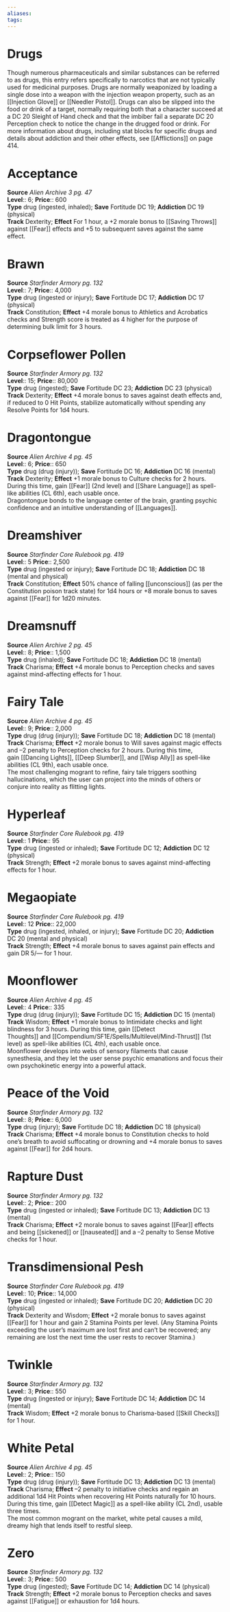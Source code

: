 ```yaml
---
aliases: 
tags: 
---
```


# Drugs

Though numerous pharmaceuticals and similar substances can be referred to as drugs, this entry refers specifically to narcotics that are not typically used for medicinal purposes. Drugs are normally weaponized by loading a single dose into a weapon with the injection weapon property, such as an [[Injection Glove]] or [[Needler Pistol]]. Drugs can also be slipped into the food or drink of a target, normally requiring both that a character succeed at a DC 20 Sleight of Hand check and that the imbiber fail a separate DC 20 Perception check to notice the change in the drugged food or drink. For more information about drugs, including stat blocks for specific drugs and details about addiction and their other effects, see [[Afflictions]] on page 414.

# Acceptance

**Source** _Alien Archive 3 pg. 47_  
**Level**:: 6;
**Price**:: 600  
**Type** drug (ingested, inhaled); **Save** Fortitude DC 19; **Addiction** DC 19 (physical)  
**Track** Dexterity; **Effect** For 1 hour, a +2 morale bonus to [[Saving Throws]] against [[Fear]] effects and +5 to subsequent saves against the same effect.

# Brawn

**Source** _Starfinder Armory pg. 132_  
**Level**:: 7;
**Price**:: 4,000  
**Type** drug (ingested or injury); **Save** Fortitude DC 17; **Addiction** DC 17 (physical)  
**Track** Constitution; **Effect** +4 morale bonus to Athletics and Acrobatics checks and Strength score is treated as 4 higher for the purpose of determining bulk limit for 3 hours.

# Corpseflower Pollen

**Source** _Starfinder Armory pg. 132_  
**Level**:: 15;
**Price**:: 80,000  
**Type** drug (ingested); **Save** Fortitude DC 23; **Addiction** DC 23 (physical)  
**Track** Dexterity; **Effect** +4 morale bonus to saves against death effects and, if reduced to 0 Hit Points, stabilize automatically without spending any Resolve Points for 1d4 hours.

# Dragontongue

**Source** _Alien Archive 4 pg. 45_  
**Level**:: 6;
**Price**:: 650  
**Type** drug (drug (injury)); **Save** Fortitude DC 16; **Addiction** DC 16 (mental)  
**Track** Dexterity; **Effect** +1 morale bonus to Culture checks for 2 hours. During this time, gain [[Fear]] (2nd level) and [[Share Language]] as spell-like abilities (CL 6th), each usable once.  
Dragontongue bonds to the language center of the brain, granting psychic confidence and an intuitive understanding of [[Languages]].

# Dreamshiver

**Source** _Starfinder Core Rulebook pg. 419_  
**Level**:: 5
**Price**:: 2,500  
**Type** drug (ingested or injury); **Save** Fortitude DC 18; **Addiction** DC 18 (mental and physical)  
**Track** Constitution; **Effect** 50% chance of falling [[unconscious]] (as per the Constitution poison track state) for 1d4 hours or +8 morale bonus to saves against [[Fear]] for 1d20 minutes.

# Dreamsnuff

**Source** _Alien Archive 2 pg. 45_  
**Level**:: 8;
**Price**:: 1,500  
**Type** drug (inhaled); **Save** Fortitude DC 18; **Addiction** DC 18 (mental)  
**Track** Charisma; **Effect** +4 morale bonus to Perception checks and saves against mind-affecting effects for 1 hour.

# Fairy Tale

**Source** _Alien Archive 4 pg. 45_  
**Level**:: 9;
**Price**:: 2,000  
**Type** drug (drug (injury)); **Save** Fortitude DC 18; **Addiction** DC 18 (mental)  
**Track** Charisma; **Effect** +2 morale bonus to Will saves against magic effects and –2 penalty to Perception checks for 2 hours. During this time, gain [[Dancing Lights]], [[Deep Slumber]], and [[Wisp Ally]] as spell-like abilities (CL 9th), each usable once.  
The most challenging mogrant to refine, fairy tale triggers soothing hallucinations, which the user can project into the minds of others or conjure into reality as flitting lights.

# Hyperleaf

**Source** _Starfinder Core Rulebook pg. 419_  
**Level**:: 1
**Price**:: 95  
**Type** drug (ingested or inhaled); **Save** Fortitude DC 12; **Addiction** DC 12 (physical)  
**Track** Strength; **Effect** +2 morale bonus to saves against mind-affecting effects for 1 hour.

# Megaopiate

**Source** _Starfinder Core Rulebook pg. 419_  
**Level**:: 12
**Price**:: 22,000  
**Type** drug (ingested, inhaled, or injury); **Save** Fortitude DC 20; **Addiction** DC 20 (mental and physical)  
**Track** Strength; **Effect** +4 morale bonus to saves against pain effects and gain DR 5/— for 1 hour.

# Moonflower

**Source** _Alien Archive 4 pg. 45_  
**Level**:: 4
**Price**:: 335  
**Type** drug (drug (injury)); **Save** Fortitude DC 15; **Addiction** DC 15 (mental)  
**Track** Wisdom; **Effect** +1 morale bonus to Intimidate checks and light blindness for 3 hours. During this time, gain [[Detect Thoughts]] and [[Compendium/SF1E/Spells/Multilevel/Mind-Thrust]] (1st level) as spell-like abilities (CL 4th), each usable once.  
Moonflower develops into webs of sensory filaments that cause synesthesia, and they let the user sense psychic emanations and focus their own psychokinetic energy into a powerful attack.

# Peace of the Void

**Source** _Starfinder Armory pg. 132_  
**Level**:: 8;
**Price**:: 6,000  
**Type** drug (injury); **Save** Fortitude DC 18; **Addiction** DC 18 (physical)  
**Track** Charisma; **Effect** +4 morale bonus to Constitution checks to hold one’s breath to avoid suffocating or drowning and +4 morale bonus to saves against [[Fear]] for 2d4 hours.

# Rapture Dust

**Source** _Starfinder Armory pg. 132_  
**Level**:: 2;
**Price**:: 200  
**Type** drug (ingested or inhaled); **Save** Fortitude DC 13; **Addiction** DC 13 (mental)  
**Track** Charisma; **Effect** +2 morale bonus to saves against [[Fear]] effects and being [[sickened]] or [[nauseated]] and a –2 penalty to Sense Motive checks for 1 hour.

# Transdimensional Pesh

**Source** _Starfinder Core Rulebook pg. 419_  
**Level**:: 10;
**Price**:: 14,000  
**Type** drug (ingested or inhaled); **Save** Fortitude DC 20; **Addiction** DC 20 (physical)  
**Track** Dexterity and Wisdom; **Effect** +2 morale bonus to saves against [[Fear]] for 1 hour and gain 2 Stamina Points per level. (Any Stamina Points exceeding the user’s maximum are lost first and can’t be recovered; any remaining are lost the next time the user rests to recover Stamina.)

# Twinkle

**Source** _Starfinder Armory pg. 132_  
**Level**:: 3;
**Price**:: 550  
**Type** drug (ingested or injury); **Save** Fortitude DC 14; **Addiction** DC 14 (mental)  
**Track** Wisdom; **Effect** +2 morale bonus to Charisma-based [[Skill Checks]] for 1 hour.

# White Petal

**Source** _Alien Archive 4 pg. 45_  
**Level**:: 2;
**Price**:: 150  
**Type** drug (drug (injury)); **Save** Fortitude DC 13; **Addiction** DC 13 (mental)  
**Track** Charisma; **Effect** –2 penalty to initiative checks and regain an additional 1d4 Hit Points when recovering Hit Points naturally for 10 hours. During this time, gain [[Detect Magic]] as a spell-like ability (CL 2nd), usable three times.  
The most common mogrant on the market, white petal causes a mild, dreamy high that lends itself to restful sleep.

# Zero

**Source** _Starfinder Armory pg. 132_  
**Level**:: 3;
**Price**:: 500  
**Type** drug (ingested); **Save** Fortitude DC 14; **Addiction** DC 14 (physical)  
**Track** Strength; **Effect** +2 morale bonus to Perception checks and saves against [[Fatigue]] or exhaustion for 1d4 hours.
